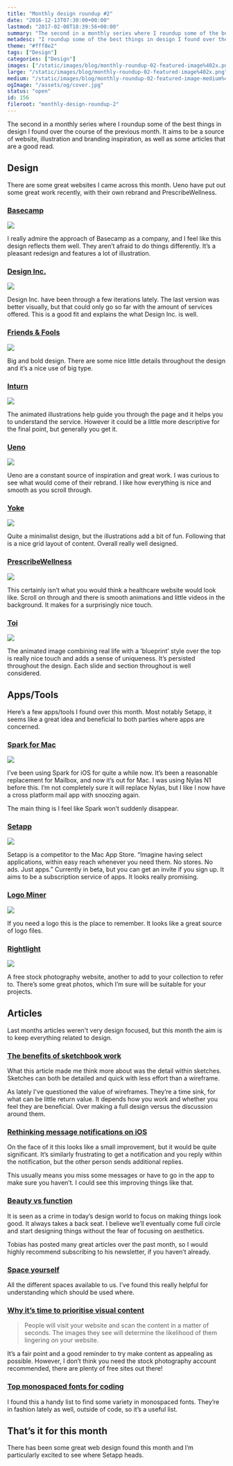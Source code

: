 ```yaml
---
title: "Monthly design roundup #2"
date: "2016-12-13T07:30:00+00:00"
lastmod: "2017-02-08T18:39:56+00:00"
summary: "The second in a monthly series where I roundup some of the best things in design I found over the course of the previous month. It aims to be a source of website, illustration and branding inspiration, as well as some articles that are a good read."
metadesc: "I roundup some of the best things in design I found over the course of the previous month. It aims to be a source of website, illustration and branding inspiration, as well as some articles that are a good read."
theme: "#fff8e2"
tags: ["Design"]
categories: ["Design"]
images: ["/static/images/blog/monthly-roundup-02-featured-image%402x.png"]
large: "/static/images/blog/monthly-roundup-02-featured-image%402x.png"
medium: "/static/images/blog/monthly-roundup-02-featured-image-medium%402x.png"
ogImage: "/assets/og/cover.jpg"
status: "open"
id: 156
fileroot: "monthly-design-roundup-2"
---
```


The second in a monthly series where I roundup some of the best things in design I found over the course of the previous month. It aims to be a source of website, illustration and branding inspiration, as well as some articles that are a good read.

## Design
There are some great websites I came across this month. Ueno have put out some great work recently, with their own rebrand and PrescribeWellness. 

### [Basecamp](https://basecamp.com)

<Image src="/static/images/blog/monthly-roundup-02-basecamp@2x.jpg" width={738} height={492} />

I really admire the approach of Basecamp as a company, and I feel like this design reflects them well. They aren’t afraid to do things differently. It’s a pleasant redesign and features a lot of illustration.

### [Design Inc.](https://www.designinc.com)

<Image src="/static/images/blog/monthly-roundup-02-designinc@2x.png" width={738} height={492} />

Design Inc. have been through a few iterations lately. The last version was better visually, but that could only go so far with the amount of services offered. This is a good fit and explains the what Design Inc. is well.

### [Friends & Fools](http://www.friendsandfools.be)

<Image src="/static/images/blog/monthly-roundup-02-friends-fools@2x.jpg" width={738} height={492} />

Big and bold design. There are some nice little details throughout the design and it’s a nice use of big type.

### [Inturn](http://inturn.co)

<Image src="/static/images/blog/monthly-roundup-02-inturn@2x.png" width={738} height={492} />

The animated illustrations help guide you through the page and it helps you to understand the service. However it could be a little more descriptive for the final point, but generally you get it.

### [Ueno](https://ueno.co/)

<Image src="/static/images/blog/monthly-roundup-02-ueno@2x.jpg" width={738} height={492} />

Ueno are a constant source of inspiration and great work. I was curious to see what would come of their rebrand. I like how everything is nice and smooth as you scroll through.

### [Yoke](http://www.thisisyoke.com/)

<Image src="/static/images/blog/monthly-roundup-02-yoke@2x.png" width={738} height={492} />

Quite a minimalist design, but the illustrations add a bit of fun. Following that is a nice grid layout of content. Overall really well designed.

### [PrescribeWellness](http://www.prescribewellness.com/)

<Image src="/static/images/blog/monthly-roundup-02-prescribewellness@2x.jpg" width={738} height={492} />

This certainly isn’t what you would think a healthcare website would look like. Scroll on through and there is smooth animations and little videos in the background. It makes for a surprisingly nice touch.

### [Toi](http://toi.io/)

<Image src="/static/images/blog/monthly-roundup-02-toi@2x.jpg" width={738} height={492} />

The animated image combining real life with a ‘blueprint’ style over the top is really nice touch and adds a sense of uniqueness. It’s persisted throughout the design. Each slide and section throughout is well considered.

## Apps/Tools
Here’s a few apps/tools I found over this month. Most notably Setapp, it seems like a great idea and beneficial to both parties where apps are concerned.


### [Spark for Mac](https://sparkmailapp.com/)

<Image src="/static/images/blog/monthly-roundup-02-spark@2x.jpg" width={738} height={492} />

I’ve been using Spark for iOS for quite a while now. It’s been a reasonable replacement for Mailbox, and now it’s out for Mac. I was using Nylas N1 before this. I’m not completely sure it will replace Nylas, but I like I now have a cross platform mail app with snoozing again. 

The main thing is I feel like Spark won’t suddenly disappear.

### [Setapp](https://setapp.com/)

<Image src="/static/images/blog/monthly-roundup-02-setapp@2x.jpg" width={738} height={492} />

Setapp is a competitor to the Mac App Store. “Imagine having select applications, within easy reach whenever you need them. No stores. No ads. Just apps.” Currently in beta, but you can get an invite if you sign up. It aims to be a subscription service of apps. It looks really promising. 

### [Logo Miner](http://logominer.com/)

<Image src="/static/images/blog/monthly-roundup-02-logominer@2x.png" width={738} height={492} />

If you need a logo this is the place to remember. It looks like a great source of logo files. 

### [Rightlight](http://rightlight.nordwoodthemes.com/)

<Image src="/static/images/blog/monthly-roundup-02-rightlight@2x.jpg" width={738} height={492} />

A free stock photography website, another to add to your collection to refer to. There’s some great photos, which I’m sure will be suitable for your projects.

## Articles
Last months articles weren't very design focused, but this month the aim is to keep everything related to design.

### [The benefits of sketchbook work](https://medium.com/@andrewcouldwell/start-simple-e089d0039744#.g10tkqyid)
What this article made me think more about was the detail within sketches. Sketches can both be detailed and quick with less effort than a wireframe. 

As lately I've questioned the value of wireframes. They’re a time sink, for what can be little return value. It depends how you work and whether you feel they are beneficial. Over making a full design versus the discussion around them.

### [Rethinking message notifications on iOS](https://medium.com/@lewisplushumphreys/rethinking-message-notifications-on-ios-c201edea59a2)
On the face of it this looks like a small improvement, but it would be quite significant. It’s similarly frustrating to get a notification and you reply within the notification, but the other person sends additional replies. 

This usually means you miss some messages or have to go in the app to make sure you haven’t. I could see this improving things like that.

### [Beauty vs function](http://www.vanschneider.com/beauty-vs-function)
It is seen as a crime in today’s design world to focus on making things look good. It always takes a back seat. I believe we’ll eventually come full circle and start designing things without the fear of focusing on aesthetics. 

Tobias has posted many great articles over the past month, so I would highly recommend subscribing to his newsletter, if you haven’t already.

### [Space yourself](https://www.smashingmagazine.com/2015/10/space-yourself)
All the different spaces available to us. I’ve found this really helpful for understanding which should be used where.

### [Why it’s time to prioritise visual content](https://boagworld.com/design/time-prioritize-visual-content/)

> People will visit your website and scan the content in a matter of seconds. The images they see will determine the likelihood of them lingering on your website. 

It’s a fair point and a good reminder to try make content as appealing as possible. However, I don’t think you need the stock photography account recommended, there are plenty of free sites out there!

### [Top monospaced fonts for coding](https://frontendcurated.com/top-monospaced-fonts-for-coding-a7d941a143fe)

I found this a handy list to find some variety in monospaced fonts. They’re in fashion lately as well, outside of code, so it’s a useful list.

## That’s it for this month
There has been some great web design found this month and I’m particularly excited to see where Setapp heads.